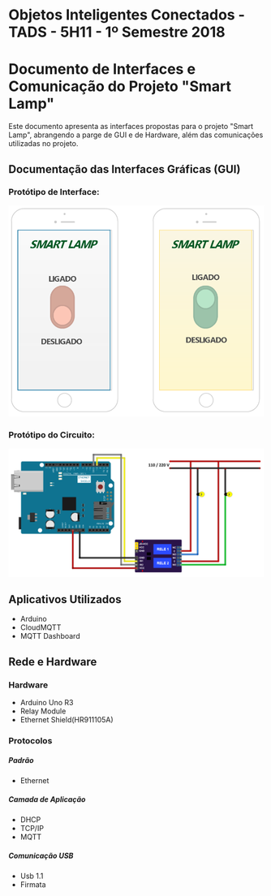 # Objetos Inteligentes Conectados - TADS - 5H11 - 1º Semestre 2018

# Documento de Interfaces e Comunicação do Projeto "Smart Lamp"

Este documento apresenta as interfaces propostas para o projeto "Smart Lamp", abrangendo a parge de GUI e de Hardware, além das comunicações utilizadas no projeto.

## Documentação das Interfaces Gráficas (GUI)

### Protótipo de Interface:

![Prototipo de Interface](https://github.com/henriquevelardo/oic_iot_mackenzie-projeto-XXX/blob/master/docs/3-interface-e-comunicacao/prototipo-app.png)

### Protótipo do Circuito:

![Prototipo de Circuito](https://github.com/henriquevelardo/oic_iot_mackenzie-projeto-XXX/blob/master/docs/3-interface-e-comunicacao/prototipo-hardware.png)

## Aplicativos Utilizados

* Arduino
* CloudMQTT
* MQTT Dashboard

## Rede e Hardware
### Hardware

* Arduino Uno R3
* Relay Module
* Ethernet Shield(HR911105A)

### Protocolos
##### Padrão

* Ethernet

##### Camada de Aplicação

* DHCP
* TCP/IP
* MQTT

##### Comunicação USB

* Usb 1.1
* Firmata
